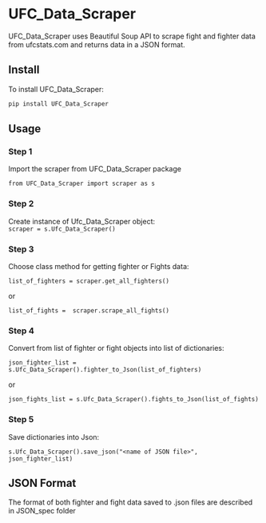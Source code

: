 UFC_Data_Scraper
===============
UFC_Data_Scraper uses Beautiful Soup API to scrape fight and fighter data from ufcstats.com and returns data in a JSON format.


Install
--------
To install UFC_Data_Scraper:
```bash
pip install UFC_Data_Scraper
```


Usage
-----

### Step 1
Import the scraper from UFC_Data_Scraper package

`from UFC_Data_Scraper import scraper as s`

### Step 2
Create instance of Ufc_Data_Scraper object:  
`scraper = s.Ufc_Data_Scraper()`

### Step 3
Choose class method for getting fighter or Fights data:

`list_of_fighters = scraper.get_all_fighters()`

or

`list_of_fights =  scraper.scrape_all_fights()`

### Step 4
Convert from list of fighter or fight objects into list of dictionaries:

`json_fighter_list = s.Ufc_Data_Scraper().fighter_to_Json(list_of_fighters)`

 or
 
`json_fights_list = s.Ufc_Data_Scraper().fights_to_Json(list_of_fights)`

### Step 5
Save dictionaries into Json:

`s.Ufc_Data_Scraper().save_json("<name of JSON file>", json_fighter_list)`

JSON Format
------------
The format of both fighter and fight data saved to .json files are described in JSON_spec folder 
